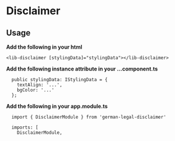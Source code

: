 # Disclaimer

## Usage
**Add the following in your html**  
```
<lib-disclaimer [stylingData]="stylingData"></lib-disclaimer>
```

**Add the following instance attribute in your ...component.ts**  
```
  public stylingData: IStylingData = {
    textAlign: '...',
    bgColor: '...'
  };
```

**Add the following in your app.module.ts**
```
  import { DisclaimerModule } from 'german-legal-disclaimer'

  imports: [
    DisclaimerModule,
```
